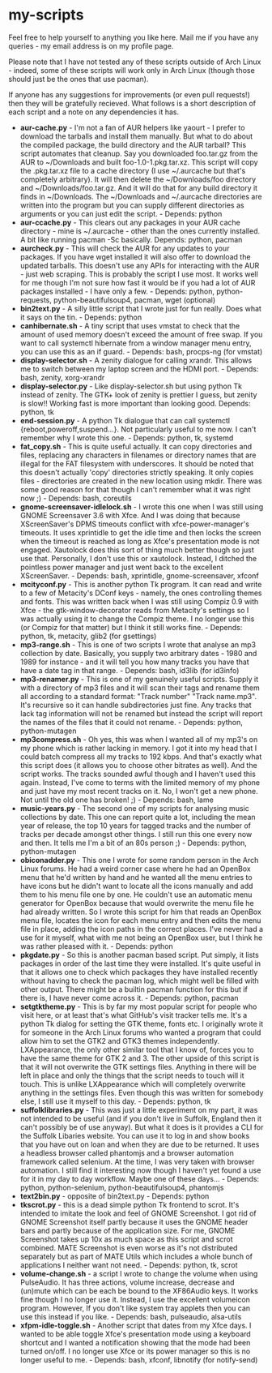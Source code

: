 # my-scripts
Feel free to help yourself to anything you like here. Mail me if you have any
queries - my email address is on my profile page.

Please note that I have not tested any of these scripts outside of Arch Linux -
indeed, some of these scripts will work only in Arch Linux (though those should
just be the ones that use pacman).

If anyone has any suggestions for improvements (or even pull requests!) then
they will be gratefully recieved. What follows is a short description of each
script and a note on any dependencies it has.

* **aur-cache.py** - I'm not a fan of AUR helpers like yaourt - I prefer to
download the tarballs and install them manually. But what to do about the 
compiled package, the build directory and the AUR tarball? This script 
automates that cleanup. Say you downloaded foo.tar.gz from the AUR to 
~/Downloads and built foo-1.0-1.pkg.tar.xz. This script will copy the 
.pkg.tar.xz file to a cache directory (I use ~/.aurcache but that's completely 
arbitrary). It will then delete the ~/Downloads/foo directory and 
~/Downloads/foo.tar.gz. And it will do that for any build directory it finds in
~/Downloads. The ~/Downloads and ~/.aurcache directories are written into the 
program but you can supply different directories as arguments or you can just 
edit the script. - Depends: python
* **aur-ccache.py** - This clears out any packages in your AUR cache directory -
mine is ~/.aurcache - other than the ones currently installed. A bit like
running pacman -Sc basically. Depends: python, pacman
* **aurcheck.py** - This will check the AUR for any updates to your packages. 
If you have wget installed it will also offer to download the updated tarballs.
This doesn't use any APIs for interacting with the AUR - just web scraping. 
This is probably the script I use most. It works well for me though I'm not 
sure how fast it would be if you had a lot of AUR packages installed - I have 
only a few. - Depends: python, python-requests, python-beautifulsoup4, pacman,
wget (optional)
* **bin2text.py** - A silly little script that I wrote just for fun really. 
Does what it says on the tin. - Depends: python
* **canhibernate.sh** - A tiny script that uses vmstat to check that the amount
of used memory doesn't exceed the amount of free swap. If you want to call
systemctl hibernate from a window manager menu entry, you can use this as an if 
guard. - Depends: bash, procps-ng (for vmstat)
* **display-selector.sh** - A zenity dialogue for calling xrandr. This allows me
to switch between my laptop screen and the HDMI port. - Depends: bash, zenity, 
xorg-xrandr
* **display-selector.py** - Like display-selector.sh but using python Tk
instead of zenity. The GTK+ look of zenity is prettier I guess, but zenity is
slow!! Working fast is more important than looking good. Depends: python, tk
* **end-session.py** - A python Tk dialogue that can call systemctl 
{reboot,poweroff,suspend...}. Not particularly useful to me now. I can't 
remember why I wrote this one. - Depends: python, tk, systemd
* **fat_copy.sh** - This is quite useful actually. It can copy directories and 
files, replacing any characters in filenames or directory names
that are illegal for the FAT filesystem with underscores. It should be noted 
that this doesn't actually 'copy' directories strictly speaking. 
It only copies files - directories are created in the new location using mkdir.
There was some good reason for that though I can't remember what it was right 
now ;) - Depends: bash, coreutils
* **gnome-screensaver-idlelock.sh** - I wrote this one when I was still using
GNOME Screensaver 3.6 with Xfce. And I was doing that because XScreenSaver's
DPMS timeouts conflict with xfce-power-manager's timeouts. It uses xprintidle
to get the idle time and then locks the screen when the timeout is reached
as long as Xfce's presentation mode is not engaged. Xautolock does this sort of
thing much better though so just use that. Personally, I don't use this or 
xautolock. Instead, I ditched the pointless power manager and just went back to
the excellent XScreenSaver. - Depends: bash, xprintidle, gnome-screensaver, 
xfconf
* **mcityconf.py** - This is another python Tk program. It can read and write to
a few of Metacity's DConf keys - namely, the ones controlling themes and fonts.
This was written back when I was still using Compiz 0.9 with Xfce - the
gtk-window-decorator reads from Metacity's settings so I was actually using it
to change the Compiz theme. I no longer use this (or Compiz for that matter)
but I think it still works fine. - Depends: python, tk, metacity, glib2
(for gsettings)
* **mp3-range.sh** - This is one of two scripts I wrote that analyse an mp3 
collection by date. Basically, you supply two arbitrary dates - 1980 and
1989 for instance - and it will tell you how many tracks you have that have a
date tag in that range. - Depends: bash, id3lib (for id3info)
* **mp3-renamer.py** - This is one of my genuinely useful scripts. Supply it 
with a directory of mp3 files and it will scan their tags and rename them all
according to a standard format: "Track number" "Track name.mp3". It's recursive
so it can handle subdirectories just fine. Any tracks that lack tag
information will not be renamed but instead the script will report the names
of the files that it could not rename. - Depends: python, python-mutagen
* **mp3compress.sh** - Oh yes, this was when I wanted all of my mp3's on my 
phone which is rather lacking in memory. I got it into my head that I could 
batch compress all my tracks to 192 kbps. And that's exactly what this script 
does (it allows you to choose other bitrates as well). And the script works.
The tracks sounded awful though and I haven't used this again. Instead, 
I've come to terms with the limited memory of my phone and just have
my most recent tracks on it. No, I won't get a new phone. Not until the old
one has broken! ;) - Depends: bash, lame
* **music-years.py** - The second one of my scripts for analysing music 
collections by date. This one can report quite a lot, including the mean year of
release, the top 10 years for tagged tracks and the number of tracks per decade
amongst other things. I still run this one every now and then. It tells me I'm a
bit of an 80s person ;) - Depends: python, python-mutagen
* **obiconadder.py** - This one I wrote for some random person in the Arch Linux
forums. He had a weird corner case where he had an OpenBox menu that he'd
written by hand and he wanted all the menu entries to have icons but he
didn't want to locate all the icons manually and add them to his menu file one
by one. He couldn't use an automatic menu generator for OpenBox because that
would overwrite the menu file he had already written. So I wrote this script
for him that reads an OpenBox menu file, locates the icon for each menu entry
and then edits the menu file in place, adding the icon paths in the correct
places. I've never had a use for it myself, what with me not being an OpenBox
user, but I think he was rather pleased with it. - Depends: python
* **pkgdate.py** - So this is another pacman based script. Put simply, it lists
packages in order of the last time they were installed. It's quite useful in 
that it allows one to check which packages they have installed recently without
having to check the pacman log, which might well be filled with other output.
There might be a builtin pacman function for this but if there is, I have never
come across it. - Depends: python, pacman
* **setgtktheme.py** - This is by far my most popular script for people who 
visit here, or at least that's what GitHub's visit tracker tells me. It's a 
python Tk dialog for setting the GTK theme, fonts etc. I originally wrote it for
someone in the Arch Linux forums who wanted a program that could allow him
to set the GTK2 and GTK3 themes independently. LXAppearance, the only other
similar tool that I know of, forces you to have the same theme for GTK 2 and 3.
The other upside of this script is that it will not overwrite the GTK settings
files. Anything in there will be left in place and only the things that the
script needs to touch will it touch. This is unlike LXAppearance which will
completely overwrite anything in the settings files. Even though this was
written for somebody else, I still use it myself to this day. - Depends:
python, tk
* **suffolklibraries.py** - This was just a little experiment on my part, it was
not intended to be useful (and if you don't live in Suffolk, England then it
can't possibly be of use anyway). But what it does is it provides a CLI for
the Suffolk Libaries website. You can use it to log in and show books that
you have out on loan and when they are due to be returned. It uses a headless
browser called phantomjs and a browser automation framework called selenium.
At the time, I was very taken with browser automation. I still find it 
interesting now though I haven't yet found a use for it in my day to day 
workflow. Maybe one of these days... - Depends: python, python-selenium, 
python-beautifulsoup4, phantomjs
* **text2bin.py** - opposite of bin2text.py - Depends: python
* **tkscrot.py** - this is a dead simple python Tk frontend to scrot. It's
intended to imitate the look and feel of GNOME Screenshot. I got rid of
GNOME Screenshot itself partly because it uses the GNOME header bars and partly
because of the application size. For me, GNOME Screenshot takes up 10x as much
space as this script and scrot combined. MATE Screenshot is even worse as it's
not distributed separately but as part of MATE Utils which includes a whole
bunch of applications I neither want not need. - Depends: python, tk, scrot
* **volume-change.sh** - a script I wrote to change the volume when using
PulseAudio. It has three actions, volume increase, decrease and (un)mute which
can be each be bound to the XF86Audio keys. It works fine though I no longer
use it. Instead, I use the excellent volumeicon program. However, If you don't 
like system tray applets then you can use this instead if you like. - Depends: 
bash, pulseaudio, alsa-utils
* **xfpm-idle-toggle.sh** - Another script that dates from my Xfce days. I 
wanted to be able toggle Xfce's presentation mode using a keyboard shortcut and
I wanted a notification showing that the mode had been turned on/off. I no 
longer use Xfce or its power manager so this is no longer useful to me. - 
Depends: bash, xfconf, libnotify (for notify-send)
